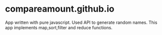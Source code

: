 # compareamount.github.io
App written with pure javascript. Used API to generate random names. This app implements map,sort,filter and reduce functions.
